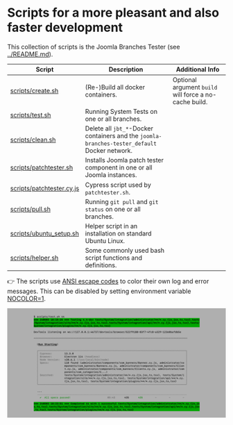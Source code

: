# Scripts for a more pleasant and also faster development

This collection of scripts is the Joomla Branches Tester (see [../README.md](../README.md)).

| Script | Description | Additional Info |
| --- | --- | --- |
| [scripts/create.sh](create.sh) | (Re-)Build all docker containers. | Optional argument `build` will force a no-cache build. |
| [scripts/test.sh](test.sh) | Running System Tests on one or all branches. | |
| [scripts/clean.sh](clean.sh) | Delete all `jbt_*`-Docker containers and the `joomla-branches-tester_default` Docker network. | |
| [scripts/patchtester.sh](patchtester.sh) | Installs Joomla patch tester component in one or all Joomla instances. | |
| [scripts/patchtester.cy.js](patchtester.cy.js) | Cypress script used by `patchtester.sh`. | |
| [scripts/pull.sh](pull.sh) | Running `git pull` and `git status` on one or all branches. | |
| [scripts/ubuntu_setup.sh](ubuntu_setup.sh) | Helper script in an installation on standard Ubuntu Linux. | |
| [scripts/helper.sh](helper.sh) | Some commonly used bash script functions and definitions. | |

:point_right: The scripts use [ANSI escape codes](https://en.wikipedia.org/wiki/ANSI_escape_code#Colors)
to color their own log and error messages.
This can be disabled by setting environment variable [NOCOLOR=1](https://no-color.org/).

![scripts/test.sh running screen shot](../images/screen-shot.png)
